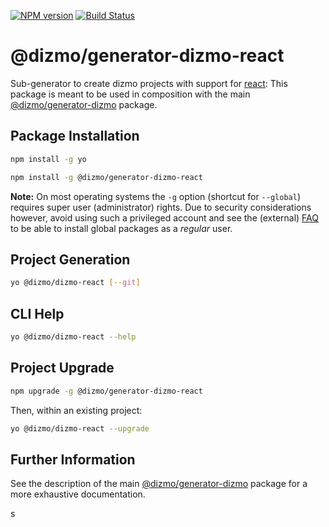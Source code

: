 [![NPM version](https://badge.fury.io/js/%40dizmo%2Fgenerator-dizmo-react.svg)](https://npmjs.org/package/@dizmo/generator-dizmo-react)
[![Build Status](https://travis-ci.org/dizmo/yeoman-generator-dizmo-react.svg?branch=master)](https://travis-ci.org/dizmo/yeoman-generator-dizmo-react)

# @dizmo/generator-dizmo-react

Sub-generator to create dizmo projects with support for [react]: This package is meant to be used in composition with the main [@dizmo/generator-dizmo] package.

[react]: https://reactjs.org/

## Package Installation

```sh
npm install -g yo
```

```sh
npm install -g @dizmo/generator-dizmo-react
```

**Note:** On most operating systems the `-g` option (shortcut for `--global`) requires super user (administrator) rights. Due to security considerations however, avoid using such a privileged account and see the (external) [FAQ] to be able to install global packages as a *regular* user.

[FAQ]: https://github.com/dizmo/yeoman-generator-dizmo#i-cannot-install-yo-globally-with-npm-install--g

## Project Generation

```sh
yo @dizmo/dizmo-react [--git]
```

## CLI Help

```sh
yo @dizmo/dizmo-react --help
```

## Project Upgrade

```sh
npm upgrade -g @dizmo/generator-dizmo-react
```

Then, within an existing project:

```sh
yo @dizmo/dizmo-react --upgrade
```

## Further Information

See the description of the main [@dizmo/generator-dizmo] package for a more exhaustive documentation.

[@dizmo/generator-dizmo]: https://www.npmjs.com/package/@dizmo/generator-dizmo
s